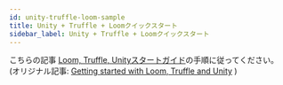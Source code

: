 ```yaml
---
id: unity-truffle-loom-sample
title: Unity + Truffle + Loomクイックスタート
sidebar_label: Unity + Truffle + Loomクイックスタート
---
```

こちらの記事 [Loom, Truffle, Unityスタートガイド](https://medium.com/loom-network-japanese/loom-truffle-and-unity%E3%82%B9%E3%82%BF%E3%83%BC%E3%83%88%E3%82%AC%E3%82%A4%E3%83%89-9001f9226c21)の手順に従ってください。   
(オリジナル記事: [Getting started with Loom, Truffle and Unity](https://medium.com/@zacharyholland_17606/getting-started-with-loom-truffle-and-unity-f2558ad9d213) )
